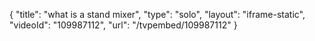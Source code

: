 {
    "title": "what is a stand mixer",
    "type": "solo",
    "layout": "iframe-static",
    "videoId": "109987112",
    "url": "\/tvpembed\/109987112"
}